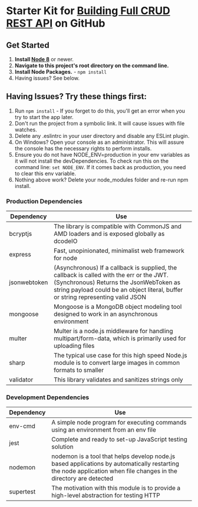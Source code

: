 # Starter Kit for [Building Full CRUD REST API](https://github.com/salmen123/task-manager-api-NodeJS) on GitHub

## Get Started

1. **Install [Node 8](https://nodejs.org)** or newer.
2. **Navigate to this project's root directory on the command line.**
3. **Install Node Packages.** - `npm install`
4. Having issues? See below.

## Having Issues? Try these things first:

1. Run `npm install` - If you forget to do this, you'll get an error when you try to start the app later.
2. Don't run the project from a symbolic link. It will cause issues with file watches.
3. Delete any .eslintrc in your user directory and disable any ESLint plugin.
4. On Windows? Open your console as an administrator. This will assure the console has the necessary rights to perform installs.
5. Ensure you do not have NODE_ENV=production in your env variables as it will not install the devDependencies. To check run this on the command line: `set NODE_ENV`. If it comes back as production, you need to clear this env variable.
6. Nothing above work? Delete your node_modules folder and re-run npm install.

### Production Dependencies

| **Dependency** | **Use**                                                                                                                                                                                                                 |
| -------------- | ----------------------------------------------------------------------------------------------------------------------------------------------------------------------------------------------------------------------- |
| bcryptjs       | The library is compatible with CommonJS and AMD loaders and is exposed globally as dcodeIO                                                                                                                              |
| express        | Fast, unopinionated, minimalist web framework for node                                                                                                                                                                  |
| jsonwebtoken   | (Asynchronous) If a callback is supplied, the callback is called with the err or the JWT. (Synchronous) Returns the JsonWebToken as string payload could be an object literal, buffer or string representing valid JSON |
| mongoose       | Mongoose is a MongoDB object modeling tool designed to work in an asynchronous environment                                                                                                                              |
| multer         | Multer is a node.js middleware for handling multipart/form-data, which is primarily used for uploading files                                                                                                            |
| sharp          | The typical use case for this high speed Node.js module is to convert large images in common formats to smaller                                                                                                         |
| validator      | This library validates and sanitizes strings only                                                                                                                                                                       |

### Development Dependencies

| **Dependency** | **Use**                                                                                                                                                          |
| -------------- | ---------------------------------------------------------------------------------------------------------------------------------------------------------------- |
| env-cmd        | A simple node program for executing commands using an environment from an env file                                                                               |
| jest           | Complete and ready to set-up JavaScript testing solution                                                                                                         |
| nodemon        | nodemon is a tool that helps develop node.js based applications by automatically restarting the node application when file changes in the directory are detected |
| supertest      | The motivation with this module is to provide a high-level abstraction for testing HTTP                                                                          |

